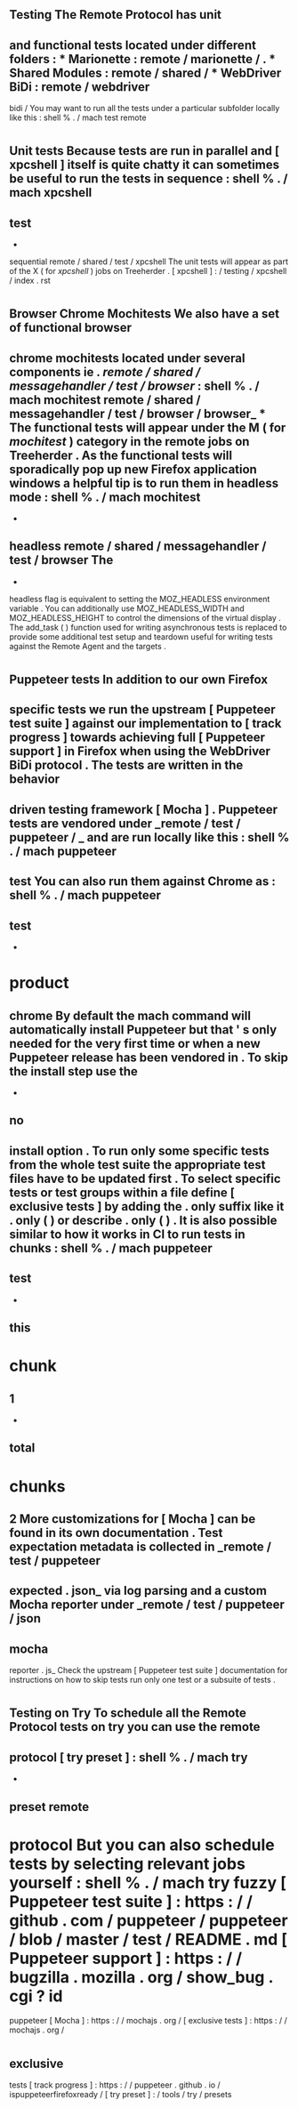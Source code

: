 #
Testing
The
Remote
Protocol
has
unit
-
and
functional
tests
located
under
different
folders
:
*
Marionette
:
remote
/
marionette
/
.
*
Shared
Modules
:
remote
/
shared
/
*
WebDriver
BiDi
:
remote
/
webdriver
-
bidi
/
You
may
want
to
run
all
the
tests
under
a
particular
subfolder
locally
like
this
:
shell
%
.
/
mach
test
remote
#
#
Unit
tests
Because
tests
are
run
in
parallel
and
[
xpcshell
]
itself
is
quite
chatty
it
can
sometimes
be
useful
to
run
the
tests
in
sequence
:
shell
%
.
/
mach
xpcshell
-
test
-
-
sequential
remote
/
shared
/
test
/
xpcshell
The
unit
tests
will
appear
as
part
of
the
X
(
for
_xpcshell_
)
jobs
on
Treeherder
.
[
xpcshell
]
:
/
testing
/
xpcshell
/
index
.
rst
#
#
Browser
Chrome
Mochitests
We
also
have
a
set
of
functional
browser
-
chrome
mochitests
located
under
several
components
ie
.
_remote
/
shared
/
messagehandler
/
test
/
browser_
:
shell
%
.
/
mach
mochitest
remote
/
shared
/
messagehandler
/
test
/
browser
/
browser_
*
The
functional
tests
will
appear
under
the
M
(
for
_mochitest_
)
category
in
the
remote
jobs
on
Treeherder
.
As
the
functional
tests
will
sporadically
pop
up
new
Firefox
application
windows
a
helpful
tip
is
to
run
them
in
headless
mode
:
shell
%
.
/
mach
mochitest
-
-
headless
remote
/
shared
/
messagehandler
/
test
/
browser
The
-
-
headless
flag
is
equivalent
to
setting
the
MOZ_HEADLESS
environment
variable
.
You
can
additionally
use
MOZ_HEADLESS_WIDTH
and
MOZ_HEADLESS_HEIGHT
to
control
the
dimensions
of
the
virtual
display
.
The
add_task
(
)
function
used
for
writing
asynchronous
tests
is
replaced
to
provide
some
additional
test
setup
and
teardown
useful
for
writing
tests
against
the
Remote
Agent
and
the
targets
.
#
#
Puppeteer
tests
In
addition
to
our
own
Firefox
-
specific
tests
we
run
the
upstream
[
Puppeteer
test
suite
]
against
our
implementation
to
[
track
progress
]
towards
achieving
full
[
Puppeteer
support
]
in
Firefox
when
using
the
WebDriver
BiDi
protocol
.
The
tests
are
written
in
the
behavior
-
driven
testing
framework
[
Mocha
]
.
Puppeteer
tests
are
vendored
under
_remote
/
test
/
puppeteer
/
_
and
are
run
locally
like
this
:
shell
%
.
/
mach
puppeteer
-
test
You
can
also
run
them
against
Chrome
as
:
shell
%
.
/
mach
puppeteer
-
test
-
-
product
=
chrome
By
default
the
mach
command
will
automatically
install
Puppeteer
but
that
'
s
only
needed
for
the
very
first
time
or
when
a
new
Puppeteer
release
has
been
vendored
in
.
To
skip
the
install
step
use
the
-
-
no
-
install
option
.
To
run
only
some
specific
tests
from
the
whole
test
suite
the
appropriate
test
files
have
to
be
updated
first
.
To
select
specific
tests
or
test
groups
within
a
file
define
[
exclusive
tests
]
by
adding
the
.
only
suffix
like
it
.
only
(
)
or
describe
.
only
(
)
.
It
is
also
possible
similar
to
how
it
works
in
CI
to
run
tests
in
chunks
:
shell
%
.
/
mach
puppeteer
-
test
-
-
this
-
chunk
=
1
-
-
total
-
chunks
=
2
More
customizations
for
[
Mocha
]
can
be
found
in
its
own
documentation
.
Test
expectation
metadata
is
collected
in
_remote
/
test
/
puppeteer
-
expected
.
json_
via
log
parsing
and
a
custom
Mocha
reporter
under
_remote
/
test
/
puppeteer
/
json
-
mocha
-
reporter
.
js_
Check
the
upstream
[
Puppeteer
test
suite
]
documentation
for
instructions
on
how
to
skip
tests
run
only
one
test
or
a
subsuite
of
tests
.
#
#
Testing
on
Try
To
schedule
all
the
Remote
Protocol
tests
on
try
you
can
use
the
remote
-
protocol
[
try
preset
]
:
shell
%
.
/
mach
try
-
-
preset
remote
-
protocol
But
you
can
also
schedule
tests
by
selecting
relevant
jobs
yourself
:
shell
%
.
/
mach
try
fuzzy
[
Puppeteer
test
suite
]
:
https
:
/
/
github
.
com
/
puppeteer
/
puppeteer
/
blob
/
master
/
test
/
README
.
md
[
Puppeteer
support
]
:
https
:
/
/
bugzilla
.
mozilla
.
org
/
show_bug
.
cgi
?
id
=
puppeteer
[
Mocha
]
:
https
:
/
/
mochajs
.
org
/
[
exclusive
tests
]
:
https
:
/
/
mochajs
.
org
/
#
exclusive
-
tests
[
track
progress
]
:
https
:
/
/
puppeteer
.
github
.
io
/
ispuppeteerfirefoxready
/
[
try
preset
]
:
/
tools
/
try
/
presets
